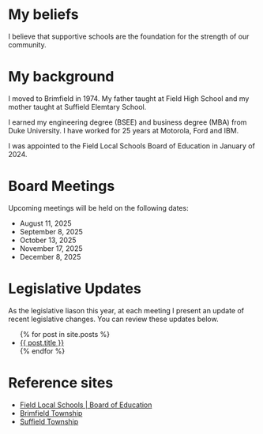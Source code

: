 # My beliefs
I believe that supportive schools are the foundation for the strength of our community.

# My background
I moved to Brimfield in 1974. My father taught at Field High School and my mother taught at Suffield Elemtary School.

I earned my engineering degree (BSEE) and business degree (MBA) from Duke University. I have worked for 25 years at Motorola, Ford and IBM.

I was appointed to the Field Local Schools Board of Education in January of 2024.

# Board Meetings
Upcoming meetings will be held on the following dates:
<ul>
  <li>August 11, 2025</li>
  <li>September 8, 2025</li>
  <li>October 13, 2025</li>
  <li>November 17, 2025</li>
  <li>December 8, 2025</li>
</ul>

# Legislative Updates
As the legislative liason this year, at each meeting I present an update of recent legislative changes. You can review these updates below.

<ul>
  {% for post in site.posts %}
    <li>
      <a href="{{ post.url }}">{{ post.title }}</a>
    </li>
  {% endfor %}
</ul>

# Reference sites
<ul>
  <li><a href="https://www.fieldlocalschools.org/board-of-education/index">Field Local Schools | Board of Education</a></li>
  <li><a href="https://brimfieldohio.gov/">Brimfield Township</a></li>
  <li><a href="https://www.portagecounty-oh.gov/regional-planning-commission/pages/suffield">Suffield Township</a></li>
</ul>
